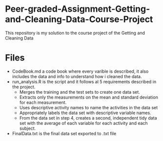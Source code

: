 # Peer-graded-Assignment-Getting-and-Cleaning-Data-Course-Project

This repository is my solution to the course project of the Getting and Cleaning Data

# Files

* CodeBook.md a code book where every varible is described, it also includes the data and info to understand how i cleaned the data.
* run_analysis.R is the script and it follows al 5 requirements described in the project.
  * Merges the training and the test sets to create one data set.
  * Extracts only the measurements on the mean and standard deviation for each measurement.
  * Uses descriptive activity names to name the activities in the data set
  * Appropriately labels the data set with descriptive variable names.
  * From the data set in step 4, creates a second, independent tidy data set with the average of each variable for each activity and each subject.
* FinalData.txt is the final data set exported to .txt file
